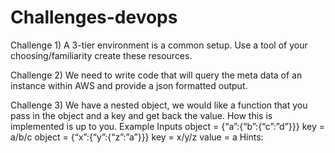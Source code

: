 # Challenges-devops

Challenge 1)
A 3-tier environment is a common setup. Use a tool of your choosing/familiarity create these resources. 

Challenge 2)
We need to write code that will query the meta data of an instance within AWS and provide a json formatted output. 

Challenge 3)
We have a nested object, we would like a function that you pass in the object and a key and get back the value. How this is implemented is up to you.
Example Inputs
object = {“a”:{“b”:{“c”:”d”}}}
key = a/b/c
object = {“x”:{“y”:{“z”:”a”}}}
key = x/y/z
value = a
Hints:
